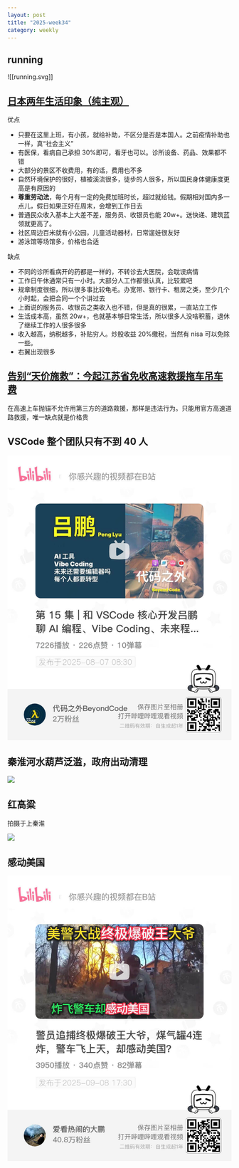 ```yaml
---
layout: post
title: "2025-week34"
category: weekly
---
```




## running

![[running.svg]]


## [日本两年生活印象（纯主观）](https://www.v2ex.com/t/1156144)

优点

- 只要在这里上班，有小孩，就给补助，不区分是否是本国人。之前疫情补助也一样，真“社会主义”
- 有医保，看病自己承担 30%即可，看牙也可以。诊所设备、药品、效果都不错
- 大部分的景区不收费用，有的话，费用也不多
- 自然环境保护的很好，植被溪流很多，徒步的人很多，所以国民身体健康度更高是有原因的
- **尊重劳动法**，每个月有一定的免费加班时长，超过就给钱。假期相对国内多一点儿，假日如果正好在周末，会增到工作日去
- 普通民众收入基本上大差不差，服务员、收银员也能 20w+。送快递、建筑蓝领就更高了。
- 社区周边百米就有小公园，儿童活动器材，日常遛娃很友好
- 游泳馆等场馆多，价格也合适

缺点

- 不同的诊所看病开的药都是一样的，不转诊去大医院，会耽误病情
- 工作日午休通常只有一小时。大部分人工作都很认真，比较累吧
- 规章制度很细，所以很多事比较龟毛。办宽带、银行卡、租房之类，至少几个小时起，会把合同一个个讲过去
- 上面说的服务员、收银员之类收入也不错，但是真的很累，一直站立工作
- 生活成本高，虽然 20w+，也就基本够日常生活，所以很多人没啥积蓄，退休了继续工作的人很多很多
- 收入越高，纳税越多，补贴穷人。炒股收益 20%缴税，当然有 nisa 可以免除一些。
- 右翼出现很多


## [告别“天价施救”：今起江苏省免收高速救援拖车吊车费](https://www.ithome.com/0/879/697.htm)

在高速上车抛锚不允许用第三方的道路救援，那样是违法行为。只能用官方高速道路救援，唯一缺点就是价格贵


## VSCode 整个团队只有不到 40 人

![](/assets/image/weekly/2025-34/image-20250921150556875.png)

## 秦淮河水葫芦泛滥，政府出动清理

![](/assets/image/weekly/2025-34/image-20250921150642893.png)

## 红高粱

拍摄于上秦淮

![](/assets/image/weekly/2025-34/image-20250921150749183.png)

## 感动美国

![](/assets/image/weekly/2025-34/image-20250921150907159.png)



